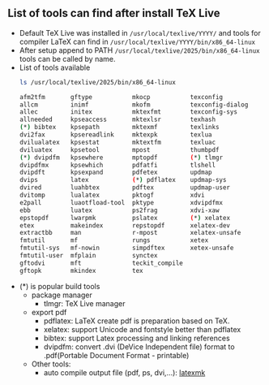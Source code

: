## List of tools can find after install TeX Live
- Default TeX Live was installed in `/usr/local/texlive/YYYY/` and tools for compiler LaTeX can find in `/usr/local/texlive/YYYY/bin/x86_64-linux`
- After setup append to PATH `/usr/local/texlive/2025/bin/x86_64-linux` tools can be called by name.
- List of tools available
    ```bash
    ls /usr/local/texlive/2025/bin/x86_64-linux
    
    afm2tfm       gftype           mkocp           texconfig
    allcm         inimf            mkofm           texconfig-dialog
    allec         initex           mktexfmt        texconfig-sys
    allneeded     kpseaccess       mktexlsr        texhash
    (*) bibtex    kpsepath         mktexmf         texlinks
    dvi2fax       kpsereadlink     mktexpk         texlua
    dvilualatex   kpsestat         mktextfm        texluac
    dviluatex     kpsetool         mpost           thumbpdf
    (*) dvipdfm   kpsewhere        mptopdf         (*) tlmgr
    dvipdfmx      kpsewhich        pdfatfi         tlshell
    dvipdft       kpsexpand        pdfetex         updmap
    dvips         latex            (*) pdflatex    updmap-sys
    dvired        luahbtex         pdftex          updmap-user
    dvitomp       lualatex         pktogf          xdvi
    e2pall        luaotfload-tool  pktype          xdvipdfmx
    ebb           luatex           ps2frag         xdvi-xaw
    epstopdf      lwarpmk          pslatex         (*) xelatex
    etex          makeindex        repstopdf       xelatex-dev
    extractbb     man              r-mpost         xelatex-unsafe
    fmtutil       mf               rungs           xetex
    fmtutil-sys   mf-nowin         simpdftex       xetex-unsafe
    fmtutil-user  mfplain          synctex
    gftodvi       mft              teckit_compile
    gftopk        mkindex          tex
    ```
- (*) is popular build tools
    - package manager
        - tlmgr: TeX Live manager
    - export pdf
        - pdflatex: LaTeX create pdf is preparation based on TeX.
        - xelatex:  support Unicode and fontstyle better than pdflatex
        - bibtex:   support Latex processing and linking references
        - dvipdfm:  convert .dvi (DeVice Independent file) format to .pdf(Portable Document Format - printable)
    - Other tools:
        - auto compile output file (pdf, ps, dvi,...): [latexmk](../_200_LaTeX_wikibook/_203_compile.md#automation-build-by-latexmk) 